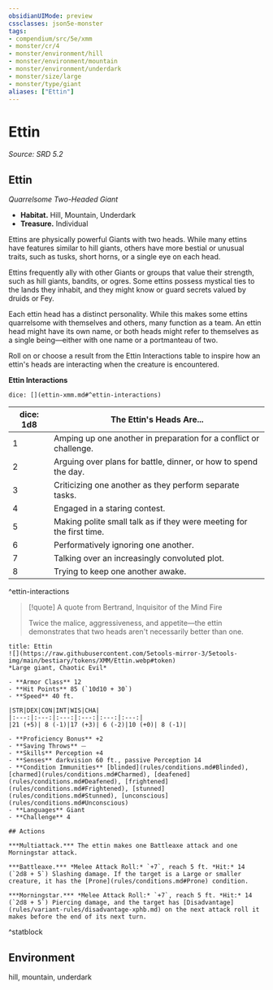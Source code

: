 ```yaml
---
obsidianUIMode: preview
cssclasses: json5e-monster
tags:
- compendium/src/5e/xmm
- monster/cr/4
- monster/environment/hill
- monster/environment/mountain
- monster/environment/underdark
- monster/size/large
- monster/type/giant
aliases: ["Ettin"]
---
```

# Ettin
*Source: SRD 5.2*  

## Ettin

*Quarrelsome Two-Headed Giant*

- **Habitat.** Hill, Mountain, Underdark  
- **Treasure.** Individual  

Ettins are physically powerful Giants with two heads. While many ettins have features similar to hill giants, others have more bestial or unusual traits, such as tusks, short horns, or a single eye on each head.

Ettins frequently ally with other Giants or groups that value their strength, such as hill giants, bandits, or ogres. Some ettins possess mystical ties to the lands they inhabit, and they might know or guard secrets valued by druids or Fey.

Each ettin head has a distinct personality. While this makes some ettins quarrelsome with themselves and others, many function as a team. An ettin head might have its own name, or both heads might refer to themselves as a single being—either with one name or a portmanteau of two.

Roll on or choose a result from the Ettin Interactions table to inspire how an ettin's heads are interacting when the creature is encountered.

**Ettin Interactions**

`dice: [](ettin-xmm.md#^ettin-interactions)`

| dice: 1d8 | The Ettin's Heads Are... |
|-----------|--------------------------|
| 1 | Amping up one another in preparation for a conflict or challenge. |
| 2 | Arguing over plans for battle, dinner, or how to spend the day. |
| 3 | Criticizing one another as they perform separate tasks. |
| 4 | Engaged in a staring contest. |
| 5 | Making polite small talk as if they were meeting for the first time. |
| 6 | Performatively ignoring one another. |
| 7 | Talking over an increasingly convoluted plot. |
| 8 | Trying to keep one another awake. |
^ettin-interactions

> [!quote] A quote from Bertrand, Inquisitor of the Mind Fire  
> 
> Twice the malice, aggressiveness, and appetite—the ettin demonstrates that two heads aren't necessarily better than one.


```ad-statblock
title: Ettin
![](https://raw.githubusercontent.com/5etools-mirror-3/5etools-img/main/bestiary/tokens/XMM/Ettin.webp#token)
*Large giant, Chaotic Evil*

- **Armor Class** 12
- **Hit Points** 85 (`10d10 + 30`)
- **Speed** 40 ft.

|STR|DEX|CON|INT|WIS|CHA|
|:---:|:---:|:---:|:---:|:---:|:---:|
|21 (+5)| 8 (-1)|17 (+3)| 6 (-2)|10 (+0)| 8 (-1)|

- **Proficiency Bonus** +2
- **Saving Throws** ⏤
- **Skills** Perception +4
- **Senses** darkvision 60 ft., passive Perception 14
- **Condition Immunities** [blinded](rules/conditions.md#Blinded), [charmed](rules/conditions.md#Charmed), [deafened](rules/conditions.md#Deafened), [frightened](rules/conditions.md#Frightened), [stunned](rules/conditions.md#Stunned), [unconscious](rules/conditions.md#Unconscious)
- **Languages** Giant
- **Challenge** 4

## Actions

***Multiattack.*** The ettin makes one Battleaxe attack and one Morningstar attack.

***Battleaxe.*** *Melee Attack Roll:* `+7`, reach 5 ft. *Hit:* 14 (`2d8 + 5`) Slashing damage. If the target is a Large or smaller creature, it has the [Prone](rules/conditions.md#Prone) condition.

***Morningstar.*** *Melee Attack Roll:* `+7`, reach 5 ft. *Hit:* 14 (`2d8 + 5`) Piercing damage, and the target has [Disadvantage](rules/variant-rules/disadvantage-xphb.md) on the next attack roll it makes before the end of its next turn.
```
^statblock

## Environment

hill, mountain, underdark